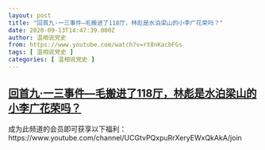 ```yaml
---
layout: post
title: "回首九·一三事件—毛搬进了118厅，林彪是水泊梁山的小李广花荣吗？"
date: 2020-09-13T14:47:39.000Z
author: 温相说党史
from: https://www.youtube.com/watch?v=rt8nKacbFGs
tags: [ 温相说党史 ]
categories: [ 温相说党史 ]
---
```

<!--1600008459000-->
[回首九·一三事件—毛搬进了118厅，林彪是水泊梁山的小李广花荣吗？](https://www.youtube.com/watch?v=rt8nKacbFGs)
------

<div>
成为此频道的会员即可获享以下福利：https://www.youtube.com/channel/UCGtvPQxpuRrXeryEWxQkAkA/join
</div>
